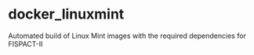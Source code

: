 # docker_linuxmint
Automated build of Linux Mint images with the required dependencies for FISPACT-II 
